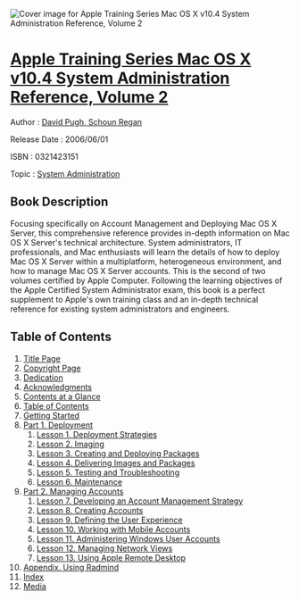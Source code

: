 ![Cover image for Apple Training Series Mac OS X v10.4 System Administration Reference, Volume 2](https://imgdetail.ebookreading.net/cover/cover/system_admin/EB0321423151.jpg)

[Apple Training Series Mac OS X v10.4 System Administration Reference, Volume 2](https://ebookreading.net/view/book/Apple+Training+Series+Mac+OS+X+v10.4+System+Administration+Reference%2C+Volume+2-EB0321423151_1.html "Apple Training Series Mac OS X v10.4 System Administration Reference, Volume 2")
====================================================================================================================

Author : [David Pugh](https://ebookreading.net/search/author/David+Pugh),[ Schoun Regan](https://ebookreading.net/search/author/+Schoun+Regan)

Release Date : 2006/06/01

ISBN : 0321423151

Topic : [System Administration](https://ebookreading.net/search/category/system-administration)

Book Description
-----------------

Focusing specifically on Account Management and Deploying Mac OS X Server, this comprehensive reference provides in-depth information on Mac OS X Server's technical architecture. System administrators, IT professionals, and Mac enthusiasts will learn the details of how to deploy Mac OS X Server within a multiplatform, heterogeneous environment, and how to manage Mac OS X Server accounts. This is the second of two volumes certified by Apple Computer. Following the learning objectives of the Apple Certified System Administrator exam, this book is a perfect supplement to Apple's own training class and an in-depth technical reference for existing system administrators and engineers.
              
Table of Contents
-----------------

1. [Title Page](https://ebookreading.net/view/book/Apple+Training+Series+Mac+OS+X+v10.4+System+Administration+Reference%2C+Volume+2-EB0321423151_2.html)
1. [Copyright Page](https://ebookreading.net/view/book/Apple+Training+Series+Mac+OS+X+v10.4+System+Administration+Reference%2C+Volume+2-EB0321423151_3.html)
1. [Dedication](https://ebookreading.net/view/book/Apple+Training+Series+Mac+OS+X+v10.4+System+Administration+Reference%2C+Volume+2-EB0321423151_4.html)
1. [Acknowledgments](https://ebookreading.net/view/book/Apple+Training+Series+Mac+OS+X+v10.4+System+Administration+Reference%2C+Volume+2-EB0321423151_5.html)
1. [Contents at a Glance](https://ebookreading.net/view/book/Apple+Training+Series+Mac+OS+X+v10.4+System+Administration+Reference%2C+Volume+2-EB0321423151_6.html)
1. [Table of Contents](https://ebookreading.net/view/book/Apple+Training+Series+Mac+OS+X+v10.4+System+Administration+Reference%2C+Volume+2-EB0321423151_7.html)
1. [Getting Started](https://ebookreading.net/view/book/Apple+Training+Series+Mac+OS+X+v10.4+System+Administration+Reference%2C+Volume+2-EB0321423151_8.html#ch00)
1. [Part 1. Deployment](https://ebookreading.net/view/book/Apple+Training+Series+Mac+OS+X+v10.4+System+Administration+Reference%2C+Volume+2-EB0321423151_9.html#part01)
    1. [Lesson 1. Deployment Strategies](https://ebookreading.net/view/book/Apple+Training+Series+Mac+OS+X+v10.4+System+Administration+Reference%2C+Volume+2-EB0321423151_10.html#ch01)
    1. [Lesson 2. Imaging](https://ebookreading.net/view/book/Apple+Training+Series+Mac+OS+X+v10.4+System+Administration+Reference%2C+Volume+2-EB0321423151_11.html#ch02)
    1. [Lesson 3. Creating and Deploying Packages](https://ebookreading.net/view/book/Apple+Training+Series+Mac+OS+X+v10.4+System+Administration+Reference%2C+Volume+2-EB0321423151_12.html#ch03)
    1. [Lesson 4. Delivering Images and Packages](https://ebookreading.net/view/book/Apple+Training+Series+Mac+OS+X+v10.4+System+Administration+Reference%2C+Volume+2-EB0321423151_13.html#ch04)
    1. [Lesson 5. Testing and Troubleshooting](https://ebookreading.net/view/book/Apple+Training+Series+Mac+OS+X+v10.4+System+Administration+Reference%2C+Volume+2-EB0321423151_14.html#ch05)
    1. [Lesson 6. Maintenance](https://ebookreading.net/view/book/Apple+Training+Series+Mac+OS+X+v10.4+System+Administration+Reference%2C+Volume+2-EB0321423151_15.html#ch06)
1. [Part 2. Managing Accounts](https://ebookreading.net/view/book/Apple+Training+Series+Mac+OS+X+v10.4+System+Administration+Reference%2C+Volume+2-EB0321423151_16.html#part02)
    1. [Lesson 7. Developing an Account Management Strategy](https://ebookreading.net/view/book/Apple+Training+Series+Mac+OS+X+v10.4+System+Administration+Reference%2C+Volume+2-EB0321423151_17.html#ch07)
    1. [Lesson 8. Creating Accounts](https://ebookreading.net/view/book/Apple+Training+Series+Mac+OS+X+v10.4+System+Administration+Reference%2C+Volume+2-EB0321423151_18.html#ch08)
    1. [Lesson 9. Defining the User Experience](https://ebookreading.net/view/book/Apple+Training+Series+Mac+OS+X+v10.4+System+Administration+Reference%2C+Volume+2-EB0321423151_19.html#ch09)
    1. [Lesson 10. Working with Mobile Accounts](https://ebookreading.net/view/book/Apple+Training+Series+Mac+OS+X+v10.4+System+Administration+Reference%2C+Volume+2-EB0321423151_20.html#ch10)
    1. [Lesson 11. Administering Windows User Accounts](https://ebookreading.net/view/book/Apple+Training+Series+Mac+OS+X+v10.4+System+Administration+Reference%2C+Volume+2-EB0321423151_21.html#ch11)
    1. [Lesson 12. Managing Network Views](https://ebookreading.net/view/book/Apple+Training+Series+Mac+OS+X+v10.4+System+Administration+Reference%2C+Volume+2-EB0321423151_22.html#ch12)
    1. [Lesson 13. Using Apple Remote Desktop](https://ebookreading.net/view/book/Apple+Training+Series+Mac+OS+X+v10.4+System+Administration+Reference%2C+Volume+2-EB0321423151_23.html#ch13)
1. [Appendix. Using Radmind](https://ebookreading.net/view/book/Apple+Training+Series+Mac+OS+X+v10.4+System+Administration+Reference%2C+Volume+2-EB0321423151_24.html#app01)
1. [Index](https://ebookreading.net/view/book/Apple+Training+Series+Mac+OS+X+v10.4+System+Administration+Reference%2C+Volume+2-EB0321423151_25.html#ind)
1. [Media](https://ebookreading.net/view/book/Apple+Training+Series+Mac+OS+X+v10.4+System+Administration+Reference%2C+Volume+2-EB0321423151_26.html)
